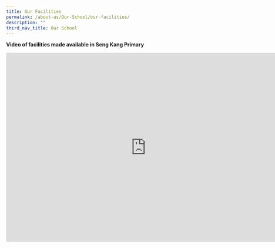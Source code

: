 ```yaml
---
title: Our Facilities
permalink: /about-us/Our-School/our-facilities/
description: ""
third_nav_title: Our School
---
```

**Video of facilities made available in Seng Kang Primary**
<br><center><iframe width="760" height="515" src="https://www.youtube.com/embed/eS7p1aRtgWQ" title="YouTube video player" frameborder="0" allow="accelerometer; autoplay; clipboard-write; encrypted-media; gyroscope; picture-in-picture" allowfullscreen></iframe></center>